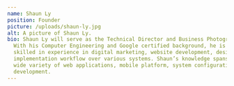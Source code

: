 ```yaml
---
name: Shaun Ly
position: Founder
picture: /uploads/shaun-ly.jpg
alt: A picture of Shaun Ly.
bio: Shaun Ly will serve as the Technical Director and Business Photographer.
  With his Computer Engineering and Google certified background, he is highly
  skilled in experience in digital marketing, website development, designs and
  implementation workflow over various systems. Shaun’s knowledge spans over a
  wide variety of web applications, mobile platform, system configurations and
  development.
---
```

